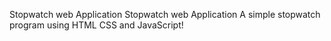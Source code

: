Stopwatch web Application
Stopwatch web Application
A simple stopwatch program using HTML CSS and JavaScript!
